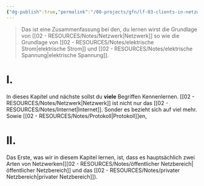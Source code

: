 ```yaml
---
{"dg-publish":true,"permalink":"/00-projects/gfn/lf-03-clients-in-netzwerk-einbinden/","tags":["inProgress","netzwerk","GFN/LF03"],"updated":"2024-08-16T18:42:46.000+02:00"}
---
```


> Das ist eine Zusammenfassung bei den, du  lernen wirst die Grundlage von [[02 - RESOURCES/Notes/Netzwerk\|Netzwerk]]  so wie die Grundlage von [[02 - RESOURCES/Notes/elektrische Strom\|elektrische Strom]] und [[02 - RESOURCES/Notes/elektrische Spannung\|elektrische Spannung]].
# I.
In dieses Kapitel und nächste sollst du **viele** Begriffen Kennenlernen. 
[[02 - RESOURCES/Notes/Netzwerk\|Netzwerk]] ist nicht nur  das [[02 - RESOURCES/Notes/Internet\|Internet]]. Sonder es bezieht sich auf viel mehr.
Sowie [[02 - RESOURCES/Notes/Protokoll\|Protokoll]]en,  
# II.
Das Erste, was wir in diesem Kapitel lernen, ist, dass es hauptsächlich zwei Arten von Netzwerken([[02 - RESOURCES/Notes/öffentlicher Netzbereich\|öffentlicher Netzbereich]] und das [[02 - RESOURCES/Notes/privater Netzbereich\|privater Netzbereich]]).
